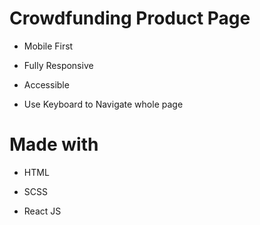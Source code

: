# Crowdfunding Product Page

- Mobile First

- Fully Responsive

- Accessible

- Use Keyboard to Navigate whole page

# Made with

- HTML

- SCSS

- React JS
